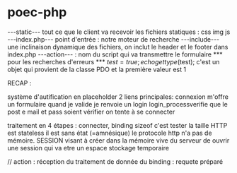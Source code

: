 # poec-php
---static---    tout ce que le client va recevoir les fichiers statiques : css img js
---index.php--- point d'entrée : notre moteur de recherche
---include--- une inclinaison dynamique des fichiers, on inclut le header et le footer dans index.php
---action--- : nom du script qui va transmettre le formulaire
*** pour les recherches d'erreurs ***
$test = true;
echo gettype($test);
c'est un objet qui provient de la classe PDO et la première valeur est 1

RECAP :

système d'autification en placeholder
2 liens principales: connexion m'offre un formulaire
quand je valide je renvoie un login login_processverifie que le post e mail et pass soient vérifier on tente à se connecter

traitement en  4 étapes : connecter, binding
sizeof c'est tester la taille
HTTP est stateless il est sans état (=amnésique) le protocole http n'a pas de mémoire.
SESSION visant à créer dans la mémoire vive du serveur de ouvrir une session qui va etre un espace stockage temporaire

// action  : réception du traitement de donnée
du binding : requete préparé
